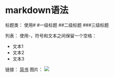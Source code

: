 # markdown语法

标题类：
使用\#
#一级标题
##二级标题
###三级标题   

列表：
使用-，符号和文本之间保留一个空格：
- 文本1
- 文本2
- 文本3

链接：
[简书](http://www.jianshu.com)
图片：
![](http://ww4.sinaimg.cn/bmiddle/aa397b7fjw1dzplsgpdw5j.jpg)
